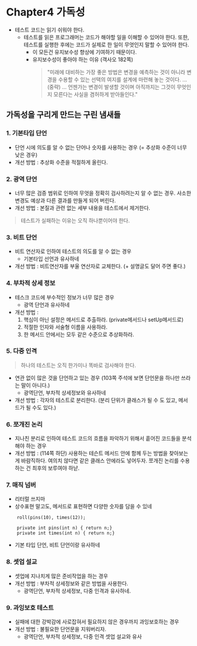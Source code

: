 # Chapter4 가독성

- 테스트 코드는 읽기 쉬워야 한다.
    - 테스트를 읽은 프로그래머는 코드가 해야할 일을 이해할 수 있어야 한다. 또한, 테스트를 실행한 후에는 코드가 실제로 한 일이 무엇인지 말할 수 있어야 한다.
        - 이 모든건 유지보수성 향상에 기여하기 때문이다.
        - 유지보수성이 좋아야 하는 이유 (객사오 182쪽)
            > "미래에 대비하는 가장 좋은 방법은 변경을 예측하는 것이 아니라 변경을 수용할 수 있는 선택의 여지를 설계에 마련해 놓는 것이다. ... (중략) ... 언젠가는 변경이 발생할 것이며 아직까지는 그것이 무엇인지 모른다는 사실을 겸허하게 받아들인다."

## 가독성을 구리게 만드는 구린 냄새들
### 1. 기본타입 단언
- 단언 시에 의도를 알 수 없는 단어나 숫자를 사용하는 경우 (= 추상화 수준이 너무 낮은 경우)
- 개선 방법 : 추상화 수준을 적절하게 올린다.

### 2. 광역 단언
- 너무 많은 검증 범위로 인하여 무엇을 정확히 검사하려는지 알 수 없는 경우. 사소한 변경도 예상과 다른 결과를 만들게 되어 버린다.
- 개선 방법 : 본질과 관련 없는 세부 내용을 테스트에서 제거한다.
> 테스트가 실패하는 이유는 오직 하나뿐이어야 한다.

### 3. 비트 단언
- 비트 연산자로 인하여 테스트의 의도를 알 수 없는 경우 
    - 기본타입 선언과 유사하네
- 개선 방법 : 비트연산자를 부울 연산자로 교체한다. (+ 설명글도 달어 주면 좋다.)

### 4. 부차적 상세 정보
- 테스크 코드에 부수적인 정보가 너무 많은 경우
    - 광역 단언과 유사하네
- 개선 방법 :
    1. 핵심이 아닌 설정은 메서드로 추출하라. (private메서드나 setUp메서드로)
    2. 적절한 인자와 서술형 이름을 사용하라.
    3. 한 메서드 안에서는 모두 같은 수준으로 추상화하라.
    
### 5. 다중 인격
> 하나의 테스트는 오직 한가미나 똑바로 검사해야 한다.
- 연관 없이 많은 것을 단언하고 있는 경우 (103쪽 주석에 보면 단언문을 하나만 쓰라는 말이 아니다.)
    - 광역단언, 부차적 상세정보와 유사하네
- 개선 방법 : 각자의 테스트로 분리한다. (분리 단위가 클래스가 될 수 도 있고, 메서드가 될 수도 있다.)

### 6. 쪼개진 논리
- 지나친 분리로 인하여 테스트 코드의 흐름을 파악하기 위해서 흩어진 코드들을 분석해야 하는 경우
- 개선 방법 : (114쪽 하단) 사용하는 테슨트 메서드 안에 함께 두는 방법을 찾아보는 게 바람직하다. 여의치 않다면 같은 클래스 안에라도 넣어두자. 쪼개진 논리를 수용하는 건 최후의 보루여야 하낟.

### 7. 매직 넘버
- 리터럴 쓰지마
- 상수표현 말고도, 메서드로 표현하면 다양한 숫자를 담을 수 있네
```
    roll(pins(10), times(12));

    private int pins(int n) { return n;}
    private int times(int n) { return n;}
``` 
- 기본 타입 단언, 비트 단언이랑 유사하네

### 8. 셋업 설교
- 셋업에 지나치게 많은 준비작업을 하는 경우
- 개선 방법 : 부차적 상세정보와 같은 방법을 사용한다.
    - 광역단언, 부차적 상세정보, 다중 인격과 유사하네.
    
### 9. 과잉보호 테스트
- 실패에 대한 강박감에 사로잡혀서 필요하지 않은 경우까지 과잉보호하는 경우
- 개선 방법 : 불필요한 단언문을 지워버리자. 
    - 광역단언, 부차적 상세정보, 다중 인격 셋업 설교와 유사

